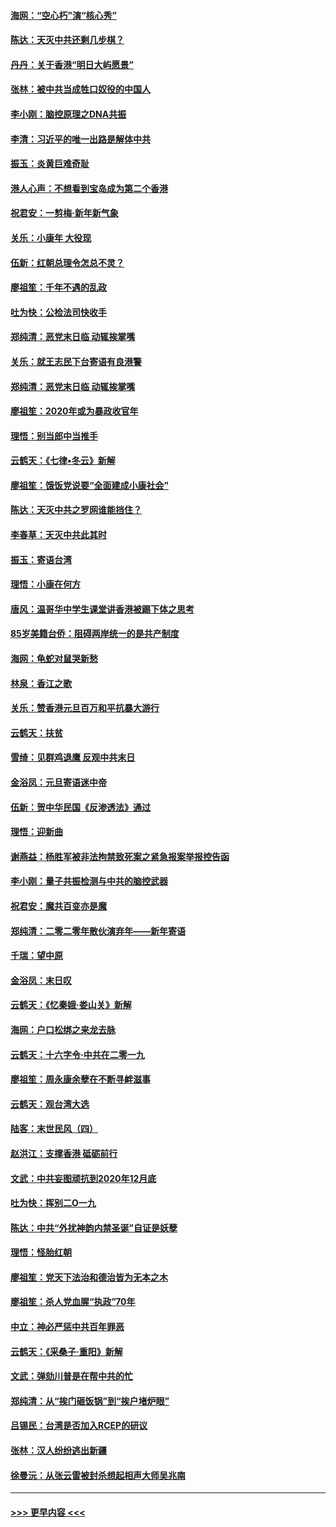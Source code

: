 #### [海网：“空心朽”演“核心秀”](../pages/nsc993/n11783874.md?t=01111811) 
#### [陈达：天灭中共还剩几步棋？](../pages/nsc993/n11783719.md?t=01111811) 
#### [丹丹：关于香港“明日大屿愿景”](../pages/nsc993/n11783273.md?t=01111811) 
#### [张林：被中共当成牲口奴役的中国人](../pages/nsc993/n11782397.md?t=01111811) 
#### [李小刚：脑控原理之DNA共振](../pages/nsc993/n11780962.md?t=01111811) 
#### [李清：习近平的唯一出路是解体中共](../pages/nsc993/n11780866.md?t=01111811) 
#### [振玉：炎黄巨难奇耻](../pages/nsc993/n11779632.md?t=01111811) 
#### [港人心声：不想看到宝岛成为第二个香港](../pages/nsc993/n11778817.md?t=01111811) 
#### [祝君安：一剪梅‧新年新气象](../pages/nsc993/n11776340.md?t=01111811) 
#### [关乐：小康年 大役现](../pages/nsc993/n11774213.md?t=01111811) 
#### [伍新：红朝总理令怎总不灵？](../pages/nsc993/n11770813.md?t=01111811) 
#### [廖祖笙：千年不遇的乱政](../pages/nsc993/n11770373.md?t=01111811) 
#### [吐为快：公检法司快收手](../pages/nsc993/n11770359.md?t=01111811) 
#### [郑纯清：恶党末日临 动辄挨掌嘴](../pages/nsc993/n11769912.md?t=01111811) 
#### [关乐：就王志民下台寄语有良港警](../pages/nsc993/n11769903.md?t=01111811) 
#### [郑纯清：恶党末日临 动辄挨掌嘴](../pages/nsc993/n11769356.md?t=01111811) 
#### [廖祖笙：2020年或为暴政收官年](../pages/nsc993/n11768216.md?t=01111811) 
#### [理悟：别当郎中当推手](../pages/nsc993/n11768243.md?t=01111811) 
#### [云鹤天：《七律▪冬云》新解](../pages/nsc993/n11768204.md?t=01111811) 
#### [廖祖笙：饿饭党说要“全面建成小康社会”](../pages/nsc993/n11767482.md?t=01111811) 
#### [陈达：天灭中共之罗网谁能挡住？](../pages/nsc993/n11767465.md?t=01111811) 
#### [李春草：天灭中共此其时](../pages/nsc993/n11767452.md?t=01111811) 
#### [振玉：寄语台湾](../pages/nsc993/n11767432.md?t=01111811) 
#### [理悟：小康在何方](../pages/nsc993/n11767394.md?t=01111811) 
#### [唐风：温哥华中学生课堂讲香港被踢下体之思考](../pages/nsc993/n11766848.md?t=01111811) 
#### [85岁美籍台侨：阻碍两岸统一的是共产制度](../pages/nsc993/n11765043.md?t=01111811) 
#### [海网：龟蛇对鼠哭新愁](../pages/nsc993/n11764895.md?t=01111811) 
#### [林泉：香江之歌](../pages/nsc993/n11764415.md?t=01111811) 
#### [关乐：赞香港元旦百万和平抗暴大游行](../pages/nsc993/n11764382.md?t=01111811) 
#### [云鹤天：扶贫](../pages/nsc993/n11764245.md?t=01111811) 
#### [雪绮：见群鸡退鹰  反观中共末日](../pages/nsc993/n11762112.md?t=01111811) 
#### [金浴凤：元旦寄语迷中帝](../pages/nsc993/n11761788.md?t=01111811) 
#### [伍新：贺中华民国《反渗透法》通过](../pages/nsc993/n11761994.md?t=01111811) 
#### [理悟：迎新曲](../pages/nsc993/n11761152.md?t=01111811) 
#### [谢燕益：杨胜军被非法拘禁致死案之紧急报案举报控告函](../pages/nsc993/n11756134.md?t=01111811) 
#### [李小刚：量子共振检测与中共的脑控武器](../pages/nsc993/n11754518.md?t=01111811) 
#### [祝君安：魔共百变亦是魔](../pages/nsc993/n11754469.md?t=01111811) 
#### [郑纯清：二零二零年散伙演弃年——新年寄语](../pages/nsc993/n11754195.md?t=01111811) 
#### [千瑞：望中原](../pages/nsc993/n11754159.md?t=01111811) 
#### [金浴凤：末日叹](../pages/nsc993/n11752359.md?t=01111811) 
#### [云鹤天：《忆秦娥‧娄山关》新解](../pages/nsc993/n11752348.md?t=01111811) 
#### [海网：户口松绑之来龙去脉](../pages/nsc993/n11752328.md?t=01111811) 
#### [云鹤天：十六字令‧中共在二零一九](../pages/nsc993/n11752305.md?t=01111811) 
#### [廖祖笙：周永康余孽在不断寻衅滋事](../pages/nsc993/n11751013.md?t=01111811) 
#### [云鹤天：观台湾大选](../pages/nsc993/n11751007.md?t=01111811) 
#### [陆客：末世民风（四）](../pages/nsc993/n11749203.md?t=01111811) 
#### [赵洪江：支撑香港 砥砺前行](../pages/nsc993/n11748482.md?t=01111811) 
#### [文武：中共妄图顽抗到2020年12月底](../pages/nsc993/n11748446.md?t=01111811) 
#### [吐为快：挥别二O一九](../pages/nsc993/n11748411.md?t=01111811) 
#### [陈达：中共“外扰神韵内禁圣诞”自证是妖孽](../pages/nsc993/n11748226.md?t=01111811) 
#### [理悟：怪胎红朝](../pages/nsc993/n11748206.md?t=01111811) 
#### [廖祖笙：党天下法治和德治皆为无本之木](../pages/nsc993/n11748135.md?t=01111811) 
#### [廖祖笙：杀人党血腥“执政”70年](../pages/nsc993/n11745144.md?t=01111811) 
#### [中立：神必严惩中共百年罪恶](../pages/nsc993/n11744970.md?t=01111811) 
#### [云鹤天：《采桑子‧重阳》新解](../pages/nsc993/n11744948.md?t=01111811) 
#### [文武：弹劾川普是在帮中共的忙](../pages/nsc993/n11744758.md?t=01111811) 
#### [郑纯清：从“挨门砸饭锅”到“挨户堵炉眼”](../pages/nsc993/n11744745.md?t=01111811) 
#### [吕锡民：台湾是否加入RCEP的研议](../pages/nsc993/n11744701.md?t=01111811) 
#### [张林：汉人纷纷逃出新疆](../pages/nsc993/n11743530.md?t=01111811) 
#### [徐曼沅：从张云雷被封杀想起相声大师吴兆南](../pages/nsc993/n11741816.md?t=01111811) 

----
#### [ >>> 更早内容 <<< ](../indexes/nsc993-earlier.md)
